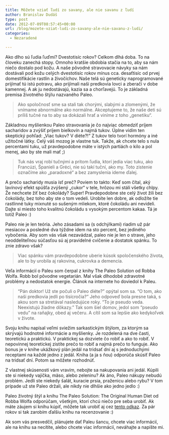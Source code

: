 ```yaml
---
title: Môžete vziať ľudí zo savany, ale nie savanu z ľudí
author: Branislav Dudáš
type: post
date: 2012-07-09T08:57:45+00:00
url: /blog/mozete-vziat-ludi-zo-savany-ale-nie-savanu-z-ludi/
categories:
  - Nezaradené

---
```

Ako dlho sú ľudia ľuďmi? Dvestotisíc rokov? Celkom dlhá doba. To na človeku zanechá stopy. Omnoho kratšie obdobia stačia na to, aby sa nám niečo dostalo pod kožu. A naše pôvodné stravovacie návyky sa nám dostávali pod kožu celých dvestotisíc rokov mínus cca. desaťtisíc od prvej domestifikácie rastlín a živočíchov. Naše telá sú geneticky naprogramované prijímať tú istú potravu, ako prijímali naši predkovia lovci a zberači v dobe kamennej. A ak ju nedostávajú, kazia sa a chorľavejú. To je základná premisa životného štýlu nazvaného Paleo.

> Ako spoločnosť sme sa stali tak chorými, slabými a zlomenými, že vnímame abnormálne ako normálne. Akceptujeme to, že naše deti sú príliš tučné na to aby sa dokázali hrať a viníme z toho &#8222;genetiku&#8220;.

Základnou myšlienkou Paleo stravovania je čo najviac obmedziť príjem sacharidov a zvýšiť príjem bielkovín a najmä tukov. Úplne vidím ten skeptický pohľad: &#8222;Viac tukov? V diéte?!&#8220; Z tukov telo tvorí hormóny a iné užitočné látky. Celý váš mozog je vlastne tuk. Takže, ak chcete telo s nula percentami tuku, už pravdepodobne máte v istých partiách o kilo a pol menej, ako by ste mali mať ;)

> Tuk nás vraj robí tučnými a pritom ľudia, ktorí jedia viac tuku, ako Francúzi, Španieli a Gréci, nie sú takí tuční, ako my. Toto zistenie označíme ako &#8222;paradoxné&#8220; a bez zamyslenia ideme ďalej.

A prečo sacharidy musia ísť preč? Poviem to takto: Keď som čítal, aký lavínový efekt spúšťa zvýšený &#8222;cukor&#8220; v tele, hrôzou mi stáli všetky chlpy. Že nechcete žiť bez čokolády? Super! Pravdepodobne ste celý život žili bez čokolády, bez toho aby ste o tom vedeli. Urobíte len dobre, ak odložíte tie rastlinné tuky mixnuté so sušeným mliekom, ktoré čokoládu ani nevideli. Dajte si miesto toho kvalitnú čokoládu s vysokým percentom kakaa. Tá je totiž Paleo :)

Paleo nie je len teória. Jeho zásadami sa (s odchýlkami) riadim už pár mesiacov a posledné dva týždne idem na sto percent, bez jediného vybočenia. Aby som vás však nezavádzal, paleo nie je len o strave, jeho neoddeliteľnou súčasťou sú aj pravidelné cvičenie a dostatok spánku. To znie zdravo však?

> Viac spánku vám pravdepodobne uberie kúsok spoločenského života, ale to by urobila aj rakovina, cukrovka a demencia.

Veľa informácií o Paleu som čerpal z knihy The Paleo Solution od Robba Wolfa. Robb bol pôvodne vegetarián. Mal však dlhodobé zdravotné problémy a nedostatok energie. Článok na internete ho doviedol k Paleu.

> “Pán doktor! Už ste počuli o Paleo diéte?” opýtal som sa. “O tom, ako naši predkovia jedli po tisícročia?” Jeho odpoveď bola presne taká, s akou som sa stretával nasledujúce roky. “To je pseudo veda. Neexistujú žiadne dôkazy.” Tak som šiel domov, jedol som “pseudo vedu” na raňajky, obed aj večeru. A cítil som sa lepšie ako kedykoľvek v živote.

Svoju knihu napísal veľmi sviežim sarkastickým štýlom, za ktorým sa skrývajú hodnotné informácie a myšlienky. Je rozdelená na dve časti, teoretickú a praktickú. V praktickej sa dozviete čo robiť a ako to robiť. V nepovinnej teoretickej zistíte prečo to robiť a najmä prečo to funguje. Ako bonus je v knihe ukážkový plán jedál na tridsať dní aj s jednoduchými receptami na každé jedno z jedál. Kniha (a ja s ňou) odporúča skúsiť Paleo na tridsať dní. Potom sa môžete rozhodnúť.

Z vlastnej skúsenosti vám vravím, nebojte sa nakupovania ani jedál. Kúpili ste si niekedy vajíčka, mäso, alebo zeleninu? Ak áno, Paleo nákupy nebudú problém. Jedli ste niekedy šalát, kuracie prsia, praženicu alebo rybu? V tom prípade už ste Paleo držali, ale nikdy nie dlhšie ako jedno jedlo :)

Paleo životný štýl a knihu The Paleo Solution: The Original Human Diet od Robba Wolfa odporúčam, všetkým, ktorí chcú niečo pre seba urobiť. Ak máte záujem si knihu kúpiť, môžete tak urobiť aj cez <a title="The Paleo Solution" href="http://www.bookdepository.com/Paleo-Solution-Robb-Wolf/9780982565841/?a_aid=branod" target="_blank">tento odkaz</a>. Za pár rokov si tak zarobím ďalšiu knihu na recenzovanie :)

Ak som vás presvedčil, plánujete dať Paleu šancu, chcete viac informácií, ale na knihu sa necítite, alebo chcete viac informácií, neváhajte a napíšte mi.